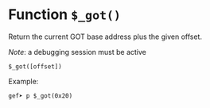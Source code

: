 # Function `$_got()`

Return the current GOT base address plus the given offset.

_Note_: a debugging session must be active

```
$_got([offset])
```

Example:

```
gef➤ p $_got(0x20)
```
